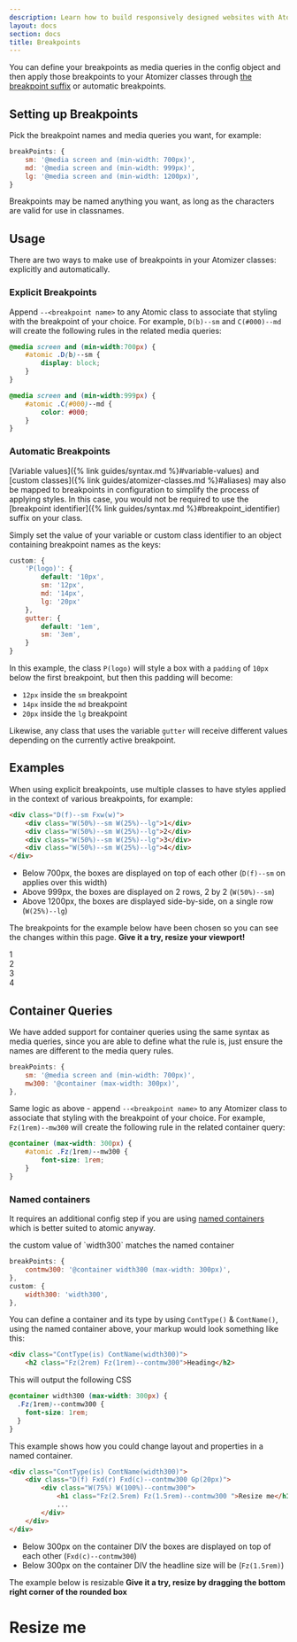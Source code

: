```yaml
---
description: Learn how to build responsively designed websites with Atomizer.
layout: docs
section: docs
title: Breakpoints
---
```


You can define your breakpoints as media queries in the config object and then apply those breakpoints to your Atomizer classes through <a href="{% link guides/syntax.md %}#breakpoint_identifier">the breakpoint suffix</a> or automatic breakpoints.

## Setting up Breakpoints

Pick the breakpoint names and media queries you want, for example:

```js
breakPoints: {
    sm: '@media screen and (min-width: 700px)',
    md: '@media screen and (min-width: 999px)',
    lg: '@media screen and (min-width: 1200px)',
}
```

Breakpoints may be named anything you want, as long as the characters are valid for use in classnames.

## Usage

There are two ways to make use of breakpoints in your Atomizer classes: explicitly and automatically.

### Explicit Breakpoints

Append `--<breakpoint name>` to any Atomic class to associate that styling with the breakpoint of your choice. For example, `D(b)--sm` and `C(#000)--md` will create the following rules in the related media queries:

```css
@media screen and (min-width:700px) {
    #atomic .D(b)--sm {
        display: block;
    }
}

@media screen and (min-width:999px) {
    #atomic .C(#000)--md {
        color: #000;
    }
}
```

### Automatic Breakpoints

[Variable values]({% link guides/syntax.md %}#variable-values) and [custom classes]({% link guides/atomizer-classes.md %}#aliases) may also be mapped to breakpoints in configuration to simplify the process of applying styles. In this case, you would not be required to use the [breakpoint identifier]({% link guides/syntax.md %}#breakpoint_identifier) suffix on your class.

Simply set the value of your variable or custom class identifier to an object containing breakpoint names as the keys:

```js
custom: {
    'P(logo)': {
        default: '10px',
        sm: '12px',
        md: '14px',
        lg: '20px'
    },
    gutter: {
        default: '1em',
        sm: '3em',
    }
}
```

In this example, the class `P(logo)` will style a box with a `padding` of `10px` below the first breakpoint, but then this padding will become:

-   `12px` inside the `sm` breakpoint
-   `14px` inside the `md` breakpoint
-   `20px` inside the `lg` breakpoint

Likewise, any class that uses the variable `gutter` will receive different values depending on the currently active breakpoint.

## Examples

When using explicit breakpoints, use multiple classes to have styles applied in the context of various breakpoints, for example:

```html
<div class="D(f)--sm Fxw(w)">
    <div class="W(50%)--sm W(25%)--lg">1</div>
    <div class="W(50%)--sm W(25%)--lg">2</div>
    <div class="W(50%)--sm W(25%)--lg">3</div>
    <div class="W(50%)--sm W(25%)--lg">4</div>
</div>
```

-   Below 700px, the boxes are displayed on top of each other (`D(f)--sm` on applies over this width)
-   Above 999px, the boxes are displayed on 2 rows, 2 by 2 (`W(50%)--sm`)
-   Above 1200px, the boxes are displayed side-by-side, on a single row (`W(25%)--lg`)

<p class="noteBox info">The breakpoints for the example below have been chosen so you can see the changes within this page. <strong>Give it a try, resize your viewport!</strong></p>

<div class="D(f)--sm Fxw(w)">
    <div class="Bxz(bb) W(50%)--sm W(25%)--lg P(20px) Bgc(--color-blue-4)">1</div>
    <div class="Bxz(bb) W(50%)--sm W(25%)--lg P(20px) Bgc(--color-blue-3)">2</div>
    <div class="Bxz(bb) W(50%)--sm W(25%)--lg P(20px) Bgc(--color-blue-2)">3</div>
    <div class="Bxz(bb) W(50%)--sm W(25%)--lg P(20px) Bgc(--color-blue-1)">4</div>
</div>


## Container Queries

We have added support for container queries using the same syntax as media queries, since you are able to define what the rule is, just ensure the names are different to the media query rules.

```js
breakPoints: {
    sm: '@media screen and (min-width: 700px)',
    mw300: '@container (max-width: 300px)',
},
```

Same logic as above - append `--<breakpoint name>` to any Atomizer class to associate that styling with the breakpoint of your choice. For example, `Fz(1rem)--mw300` will create the following rule in the related container query:

```css
@container (max-width: 300px) {
    #atomic .Fz(1rem)--mw300 {
        font-size: 1rem;
    }
}
```

### Named containers

It requires an additional config step if you are using [named containers](https://developer.mozilla.org/en-US/docs/Web/CSS/CSS_Container_Queries#naming_containment_contexts) which is better suited to atomic anyway.

<p class="noteBox info">the custom value of `width300` matches the named container</p>

```js
breakPoints: {
    contmw300: '@container width300 (max-width: 300px)',
},
custom: {
    width300: 'width300',
},
```

You can define a container and its type by using `ContType()` & `ContName()`, using the named container above, your markup would look something like this:

```html
<div class="ContType(is) ContName(width300)">
    <h2 class="Fz(2rem) Fz(1rem)--contmw300">Heading</h2>
```

This will output the following CSS

```css
@container width300 (max-width: 300px) {
  .Fz(1rem)--contmw300 {
    font-size: 1rem;
  }
}
```

This example shows how you could change layout and properties in a named container.

```html
<div class="ContType(is) ContName(width300)">
    <div class="D(f) Fxd(r) Fxd(c)--contmw300 Gp(20px)">
        <div class="W(75%) W(100%)--contmw300">
            <h1 class="Fz(2.5rem) Fz(1.5rem)--contmw300 ">Resize me</h1>
            ...
        </div>
    </div>
</div>
```

-   Below 300px on the container DIV the boxes are displayed on top of each other (`Fxd(c)--contmw300`)
-   Below 300px on the container DIV the headline size will be (`Fz(1.5rem)`)

<p class="noteBox info">The example below is resizable <strong>Give it a try, resize by dragging the bottom right corner of the rounded box</strong></p>

<div class="ContType(is) ContName(width300) W(50%) Mx(a) P(10px) Bdc(--color-blue-1) Bdw(1px) Bds(s) Bdrs(5px) Rsz(h) Ov(a)">
    <div class="D(f) Fxd(r) Fxd(c)--contmw300 Gp(20px)">
        <div class="W(25%) W(100%)--contmw300 Mih(100%) H(40px)--contmw300 Bgc(--color-blue-4)"></div>
        <div class="D(f) Gp(20px) Fxd(c) W(75%) W(100%)--contmw300">
            <h1 class="C(--color-blue-1) Fz(2.5rem) Fz(1.5rem)--contmw300 M(0)">Resize me</h1>
            <div class="P(10px) Bgc(--color-blue-1)"></div>
            <div class="P(10px) Bgc(--color-blue-1)"></div>
        </div>
    </div>
</div>